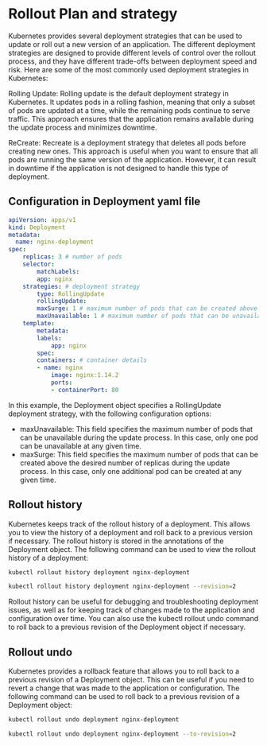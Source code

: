 # Rollout Plan and strategy


Kubernetes provides several deployment strategies that can be used to update or roll out a new version of an application. The different deployment strategies are designed to provide different levels of control over the rollout process, and they have different trade-offs between deployment speed and risk. Here are some of the most commonly used deployment strategies in Kubernetes:

Rolling Update:
Rolling update is the default deployment strategy in Kubernetes. It updates pods in a rolling fashion, meaning that only a subset of pods are updated at a time, while the remaining pods continue to serve traffic. This approach ensures that the application remains available during the update process and minimizes downtime.

ReCreate:
Recreate is a deployment strategy that deletes all pods before creating new ones. This approach is useful when you want to ensure that all pods are running the same version of the application. However, it can result in downtime if the application is not designed to handle this type of deployment.


## Configuration in Deployment yaml file

```yaml
apiVersion: apps/v1
kind: Deployment
metadata:
  name: nginx-deployment
spec:
    replicas: 3 # number of pods
    selector:
        matchLabels:
        app: nginx
    strategies: # deployment strategy
        type: RollingUpdate
        rollingUpdate:
        maxSurge: 1 # maximum number of pods that can be created above the desired number of pods
        maxUnavailable: 1 # maximum number of pods that can be unavailable during the update process
    template:
        metadata:
        labels:
            app: nginx
        spec:
        containers: # container details
        - name: nginx
            image: nginx:1.14.2
            ports:
            - containerPort: 80
``` 


In this example, the Deployment object specifies a RollingUpdate deployment strategy, with the following configuration options:

- maxUnavailable: This field specifies the maximum number of pods that can be unavailable during the update process. In this case, only one pod can be unavailable at any given time.
- maxSurge: This field specifies the maximum number of pods that can be created above the desired number of replicas during the update process. In this case, only one additional pod can be created at any given time.



## Rollout history

Kubernetes keeps track of the rollout history of a deployment. This allows you to view the history of a deployment and roll back to a previous version if necessary. The rollout history is stored in the annotations of the Deployment object. The following command can be used to view the rollout history of a deployment:

```bash
kubectl rollout history deployment nginx-deployment
```

```bash
kubectl rollout history deployment nginx-deployment --revision=2
```

Rollout history can be useful for debugging and troubleshooting deployment issues, as well as for keeping track of changes made to the application and configuration over time. You can also use the kubectl rollout undo command to roll back to a previous revision of the Deployment object if necessary.


## Rollout undo

Kubernetes provides a rollback feature that allows you to roll back to a previous revision of a Deployment object. This can be useful if you need to revert a change that was made to the application or configuration. The following command can be used to roll back to a previous revision of a Deployment object:

```bash
kubectl rollout undo deployment nginx-deployment
```

```bash
kubectl rollout undo deployment nginx-deployment --to-revision=2
```